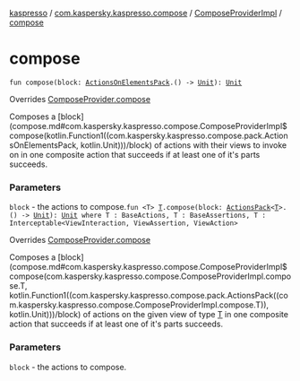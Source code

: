 [kaspresso](../../index.md) / [com.kaspersky.kaspresso.compose](../index.md) / [ComposeProviderImpl](index.md) / [compose](./compose.md)

# compose

`fun compose(block: `[`ActionsOnElementsPack`](../../com.kaspersky.kaspresso.compose.pack/-actions-on-elements-pack/index.md)`.() -> `[`Unit`](https://kotlinlang.org/api/latest/jvm/stdlib/kotlin/-unit/index.html)`): `[`Unit`](https://kotlinlang.org/api/latest/jvm/stdlib/kotlin/-unit/index.html)

Overrides [ComposeProvider.compose](../-compose-provider/compose.md)

Composes a [block](compose.md#com.kaspersky.kaspresso.compose.ComposeProviderImpl$compose(kotlin.Function1((com.kaspersky.kaspresso.compose.pack.ActionsOnElementsPack, kotlin.Unit)))/block) of actions with their views to invoke on in one composite action that succeeds if at least
one of it's parts succeeds.

### Parameters

`block` - the actions to compose.`fun <T> `[`T`](compose.md#T)`.compose(block: `[`ActionsPack`](../../com.kaspersky.kaspresso.compose.pack/-actions-pack/index.md)`<`[`T`](compose.md#T)`>.() -> `[`Unit`](https://kotlinlang.org/api/latest/jvm/stdlib/kotlin/-unit/index.html)`): `[`Unit`](https://kotlinlang.org/api/latest/jvm/stdlib/kotlin/-unit/index.html)` where T : BaseActions, T : BaseAssertions, T : Interceptable<ViewInteraction, ViewAssertion, ViewAction>`

Overrides [ComposeProvider.compose](../-compose-provider/compose.md)

Composes a [block](compose.md#com.kaspersky.kaspresso.compose.ComposeProviderImpl$compose(com.kaspersky.kaspresso.compose.ComposeProviderImpl.compose.T, kotlin.Function1((com.kaspersky.kaspresso.compose.pack.ActionsPack((com.kaspersky.kaspresso.compose.ComposeProviderImpl.compose.T)), kotlin.Unit)))/block) of actions on the given view of type [T](compose.md#T) in one composite action that succeeds if at least
one of it's parts succeeds.

### Parameters

`block` - the actions to compose.